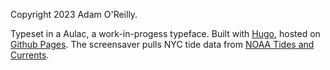 Copyright 2023 Adam O'Reilly. 

Typeset in a Aulac, a work-in-progess typeface. Built with [Hugo](https://gohugo.io/), hosted on [Github Pages](https://pages.github.com/). The screensaver pulls NYC tide data from [NOAA Tides and Currents](https://tidesandcurrents.noaa.gov/).